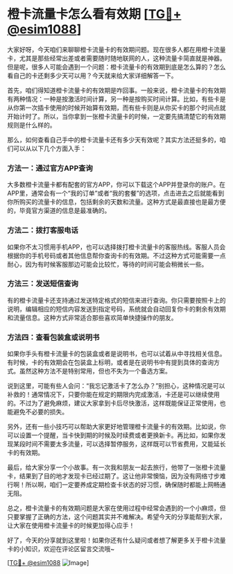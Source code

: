 # 橙卡流量卡怎么看有效期 [[TG💪+ @esim1088](https://t.me/s/esim1088)]

大家好呀，今天咱们来聊聊橙卡流量卡的有效期问题。现在很多人都在用橙卡流量卡，尤其是那些经常出差或者需要随时随地联网的人，这种流量卡简直就是神器。但是呢，很多人可能会遇到一个问题：橙卡流量卡的有效期到底是怎么算的？怎么看自己的卡还剩多少天可以用？今天就来给大家详细解答一下。

首先，咱们得知道橙卡流量卡的有效期是咋回事。一般来说，橙卡流量卡的有效期有两种情况：一种是按激活时间计算，另一种是按购买时间计算。比如，有些卡是从你第一次插卡使用的时候开始算有效期，而有些卡则是从你买卡的那个时间点就开始计时了。所以，当你拿到一张橙卡流量卡的时候，一定要先搞清楚它的有效期规则是什么样的。

那么，如何查看自己手中的橙卡流量卡还有多少天有效呢？其实方法还挺多的，咱们可以从以下几个方面入手：

### 方法一：通过官方APP查询

大多数橙卡流量卡都有配套的官方APP，你可以下载这个APP并登录你的账户。在APP里，通常会有一个“我的订单”或者“我的套餐”的选项，点击进去之后就能看到你所购买的流量卡的信息，包括剩余的天数和流量。这种方式是最直接也是最方便的，毕竟官方渠道的信息是最准确的。

### 方法二：拨打客服电话

如果你不太习惯用手机APP，也可以选择拨打橙卡流量卡的客服热线。客服人员会根据你的手机号码或者其他信息帮你查询卡的有效期。不过这种方式可能需要一点耐心，因为有时候客服那边可能会比较忙，等待的时间可能会稍微长一些。

### 方法三：发送短信查询

有的橙卡流量卡还支持通过发送特定格式的短信来进行查询。你只需要按照卡上的说明，编辑相应的短信内容发送到指定号码，系统就会自动回复你卡的剩余有效期和流量信息。这种方式非常适合那些喜欢简单快捷操作的朋友。

### 方法四：查看包装盒或说明书

如果你手头有橙卡流量卡的包装盒或者是说明书，也可以试着从中寻找相关信息。有时候，卡的有效期会在包装盒上标明，或者是在说明书中有提到具体的查询方式。虽然这种方法不是特别常用，但也不失为一个备选方案。

说到这里，可能有些人会问：“我忘记激活卡了怎么办？”别担心，这种情况是可以补救的！通常情况下，只要你能在规定的期限内完成激活，卡还是可以继续使用的。不过为了避免麻烦，建议大家拿到卡后尽快激活，这样既能保证正常使用，也能避免不必要的损失。

另外，还有一些小技巧可以帮助大家更好地管理橙卡流量卡的有效期。比如说，你可以设置一个提醒，当卡快到期的时候及时续费或者更换新卡。再比如，如果你发现某段时间不需要太多流量，可以选择暂停服务，这样既可以节省费用，又能延长卡的有效期。

最后，给大家分享一个小故事。有一次我和朋友一起去旅行，他带了一张橙卡流量卡，结果到了目的地才发现卡已经过期了。这让他非常懊恼，因为没有网络寸步难行啊！所以啊，咱们一定要养成定期检查卡状态的好习惯，确保随时都能上网畅通无阻。

总之，橙卡流量卡的有效期问题是大家在使用过程中经常会遇到的一个小麻烦，但只要掌握了正确的方法，这个问题其实并不难解决。希望今天的分享能帮到大家，让大家在使用橙卡流量卡的时候更加得心应手！

好了，今天的分享就到这里啦！如果你还有什么疑问或者想了解更多关于橙卡流量卡的小知识，欢迎在评论区留言交流哦~ 

[[TG💪+ @esim1088](https://t.me/s/esim1088) ![Image](https://i.postimg.cc/4NQfJmqS/Snipaste-2025-05-13-00-14-12.png)]